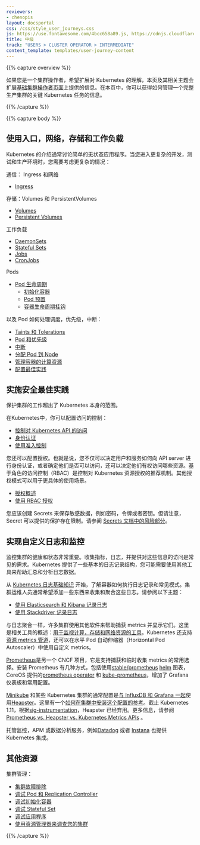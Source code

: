 ```yaml
---
reviewers:
- chenopis
layout: docsportal
css: /css/style_user_journeys.css
js: https://use.fontawesome.com/4bcc658a89.js, https://cdnjs.cloudflare.com/ajax/libs/prefixfree/1.0.7/prefixfree.min.js
title: 中级
track: "USERS > CLUSTER OPERATOR > INTERMEDIATE"
content_template: templates/user-journey-content
---
```

<!--
---
reviewers:
- chenopis
layout: docsportal
css: /css/style_user_journeys.css
js: https://use.fontawesome.com/4bcc658a89.js, https://cdnjs.cloudflare.com/ajax/libs/prefixfree/1.0.7/prefixfree.min.js
title: Intermediate
track: "USERS > CLUSTER OPERATOR > INTERMEDIATE"
content_template: templates/user-journey-content
---
-->

{{% capture overview %}}

<!--
If you are a cluster operator looking to expand your grasp of Kubernetes, this page and its linked topics extend the information provided on the [foundational cluster operator page](/docs/user-journeys/users/cluster-operator/foundational). From this page you can get information on key Kubernetes tasks needed to manage a complete production cluster.
-->
如果您是一个集群操作者，希望扩展对 Kubernetes 的理解，本页及其相关主题会扩展[基础集群操作者页面](/docs/user-journeys/users/cluster-operator/foundational)上提供的信息。在本页中，你可以获得如何管理一个完整生产集群的关键 Kubernetes 任务的信息。

{{% /capture %}}

{{% capture body %}}
<!--
## Work with ingress, networking, storage, and workloads
-->
## 使用入口，网络，存储和工作负载

<!--
Introductions to Kubernetes typically discuss simple stateless applications. As you move into more complex development, testing, and production environments, you need to consider more complex cases:
-->
Kubernetes 的介绍通常讨论简单的无状态应用程序。当您进入更复杂的开发，测试和生产环境时，您需要考虑更复杂的情况：

<!--
Communication: Ingress and Networking

* [Ingress](/docs/concepts/services-networking/ingress/)
-->
通信： Ingress 和网络

* [Ingress](/docs/concepts/services-networking/ingress/)

<!--
Storage: Volumes and PersistentVolumes

* [Volumes](/docs/concepts/storage/volumes/)
* [Persistent Volumes](/docs/concepts/storage/persistent-volumes/)
-->
存储：Volumes 和 PersistentVolumes

* [Volumes](/docs/concepts/storage/volumes/)
* [Persistent Volumes](/docs/concepts/storage/persistent-volumes/)

<!--
Workloads

* [DaemonSets](/docs/concepts/workloads/controllers/daemonset/)
* [Stateful Sets](/docs/concepts/workloads/controllers/statefulset/)
* [Jobs](/docs/concepts/workloads/controllers/jobs-run-to-completion/)
* [CronJobs](/docs/concepts/workloads/controllers/cron-jobs/)
-->
工作负载

* [DaemonSets](/docs/concepts/workloads/controllers/daemonset/)
* [Stateful Sets](/docs/concepts/workloads/controllers/statefulset/)
* [Jobs](/docs/concepts/workloads/controllers/jobs-run-to-completion/)
* [CronJobs](/docs/concepts/workloads/controllers/cron-jobs/)

<!--
Pods

* [Pod Lifecycle](/docs/concepts/workloads/pods/pod-lifecycle/)
  * [Init Containers](/docs/concepts/workloads/pods/init-containers/)
  * [Pod Presets](/docs/concepts/workloads/pods/podpreset/)
  * [Container Lifecycle Hooks](/docs/concepts/containers/container-lifecycle-hooks/)
-->
Pods

* [Pod 生命周期](/docs/concepts/workloads/pods/pod-lifecycle/)
  * [初始化容器](/docs/concepts/workloads/pods/init-containers/)
  * [Pod 预置](/docs/concepts/workloads/pods/podpreset/)
  * [容器生命周期挂钩](/docs/concepts/containers/container-lifecycle-hooks/)

<!--
And how Pods work with scheduling, priority, disruptions:

* [Taints and Tolerations](/docs/concepts/configuration/taint-and-toleration/)
* [Pods and Priority](/docs/concepts/configuration/pod-priority-preemption/)
* [Disruptions](/docs/concepts/workloads/pods/disruptions/)
* [Assigning Pods to Nodes](/docs/concepts/configuration/assign-pod-node/)
* [Managing Compute Resources for Containers](/docs/concepts/configuration/manage-compute-resources-container/)
* [Configuration Best Practices](/docs/concepts/configuration/overview/)
-->
以及 Pod 如何处理调度，优先级，中断：

* [Taints 和 Tolerations](/docs/concepts/configuration/taint-and-toleration/)
* [Pod 和优先级](/docs/concepts/configuration/pod-priority-preemption/)
* [中断](/docs/concepts/workloads/pods/disruptions/)
* [分配 Pod 到 Node](/docs/concepts/configuration/assign-pod-node/)
* [管理容器的计算资源](/docs/concepts/configuration/manage-compute-resources-container/)
* [配置最佳实践](/docs/concepts/configuration/overview/)

<!--
## Implement security best practices
-->
## 实施安全最佳实践

<!--
Securing your cluster includes work beyond the scope of Kubernetes itself.

In Kubernetes, you configure access control:

* [Controlling Access to the Kubernetes API](/docs/reference/access-authn-authz/controlling-access/)
* [Authenticating](/docs/reference/access-authn-authz/authentication/)
* [Using Admission Controllers](/docs/reference/access-authn-authz/admission-controllers/)
-->
保护集群的工作超出了 Kubernetes 本身的范围。

在Kubernetes中，你可以配置访问的控制：

* [控制对 Kubernetes API 的访问](/docs/reference/access-authn-authz/controlling-access/)
* [身份认证](/docs/reference/access-authn-authz/authentication/)
* [使用准入控制](/docs/reference/access-authn-authz/admission-controllers/)

<!--
You also configure authorization. That is, you determine not just how users and services authenticate to the API server, or whether they have access, but also what resources they have access to. Role-based access control (RBAC) is the recommended mechanism for controlling authorization to Kubernetes resources. Other authorization modes are available for more specific use cases.

* [Authorization Overview](/docs/reference/access-authn-authz/authorization/)
* [Using RBAC Authorization](/docs/reference/access-authn-authz/rbac/)

You should create Secrets to hold sensitive data such as passwords, tokens, or keys. Be aware, however, that there are limitations to the protections that a Secret can provide. See [the Risks section of the Secrets documentation](/docs/concepts/configuration/secret/#risks).
-->
您还可以配置授权。也就是说，您不仅可以决定用户和服务如何向 API server 进行身份认证，或者确定他们是否可以访问，还可以决定他们有权访问哪些资源。基于角色的访问控制（RBAC）是控制对 Kubernetes 资源授权的推荐机制。其他授权模式可以用于更具体的使用场景。

* [授权概述](/docs/reference/access-authn-authz/authorization/)
* [使用 RBAC 授权](/docs/reference/access-authn-authz/rbac/)

您应该创建 Secrets 来保存敏感数据，例如密码，令牌或者密钥。但请注意，Secret 可以提供的保护存在限制。请参阅 [Secrets 文档中的风险部分](/docs/concepts/configuration/secret/#risks)。

<!-- TODO: Other security content? -->

<!--
## Implement custom logging and monitoring
-->
## 实现自定义日志和监控

<!--
Monitoring the health and state of your cluster is important. Collecting metrics, logging, and providing access to that information are common needs. Kubernetes provides some basic logging structure, and you may want to use additional tools to help aggregate and analyze log data.
-->
监控集群的健康和状态非常重要。收集指标，日志，并提供对这些信息的访问是常见的需求。Kubernetes 提供了一些基本的日志记录结构，您可能需要使用其他工具来帮助汇总和分析日志数据。

<!--
Start with the [basics on Kubernetes logging](/docs/concepts/cluster-administration/logging/) to understand how containers do logging and common patterns. Cluster operators often want to add something to gather and aggregate those logs. See the following topics:

* [Logging Using Elasticsearch and Kibana](/docs/tasks/debug-application-cluster/logging-elasticsearch-kibana/)
* [Logging Using Stackdriver](/docs/tasks/debug-application-cluster/logging-stackdriver/)
-->
从 [Kubernetes 日志基础知识](/docs/concepts/cluster-administration/logging/) 开始，了解容器如何执行日志记录和常见模式。集群运维人员通常希望添加一些东西来收集和聚合这些日志。请参阅以下主题：

* [使用 Elasticsearch 和 Kibana 记录日志](/docs/tasks/debug-application-cluster/logging-elasticsearch-kibana/)
* [使用 Stackdriver 记录日志](/docs/tasks/debug-application-cluster/logging-stackdriver/)

<!--
Like log aggregation, many clusters utilize additional software to help capture metrics and display them. There is an overview of tools at [Tools for Monitoring Compute, Storage, and Network Resources](/docs/tasks/debug-application-cluster/resource-usage-monitoring/).
Kubernetes also supports a [resource metrics pipeline](/docs/tasks/debug-application-cluster/resource-metrics-pipeline/) which can be used by Horizontal Pod Autoscaler with custom metrics.
-->
与日志聚合一样，许多集群使用其他软件来帮助捕获 metrics 并显示它们。这里是相关工具的概述：[用于监视计算，存储和网络资源的工具](/docs/tasks/debug-application-cluster/resource-usage-monitoring/)。Kubernetes 还支持[资源 metrics 管道](/docs/tasks/debug-application-cluster/resource-metrics-pipeline/)，还可以在水平 Pod 自动伸缩器（Horizontal Pod Autoscaler）中使用自定义 metrics。

<!--
[Prometheus](https://prometheus.io/), which is another CNCF project, is a common choice to support capture and temporary collection of metrics. There are several options for installing Prometheus, including using the [stable/prometheus](https://github.com/kubernetes/charts/tree/master/stable/prometheus) [helm](https://helm.sh/) chart, and CoreOS provides a [prometheus operator](https://github.com/coreos/prometheus-operator) and [kube-prometheus](https://github.com/coreos/prometheus-operator/tree/master/contrib/kube-prometheus), which adds on Grafana dashboards and common configurations.
-->
[Prometheus](https://prometheus.io/)是另一个 CNCF 项目，它是支持捕获和临时收集 metrics 的常用选择。安装 Prometheus 有几种方式，包括使用[stable/prometheus](https://github.com/kubernetes/charts/tree/master/stable/prometheus) [helm](https://helm.sh/) 图表，CoreOS 提供的[prometheus operator](https://github.com/coreos/prometheus-operator) 和 [kube-prometheus](https://github.com/coreos/prometheus-operator/tree/master/contrib/kube-prometheus)，增加了 Grafana 仪表板和常用配置。

<!--
A common configuration on [Minikube](https://github.com/kubernetes/minikube) and some Kubernetes clusters uses [Heapster](https://github.com/kubernetes/heapster)
[along with InfluxDB and Grafana](https://github.com/kubernetes/heapster/blob/master/docs/influxdb.md).
There is a [walkthrough of how to install this configuration in your cluster](https://blog.kublr.com/how-to-utilize-the-heapster-influxdb-grafana-stack-in-kubernetes-for-monitoring-pods-4a553f4d36c9).
As of Kubernetes 1.11, Heapster is deprecated, as per [sig-instrumentation](https://github.com/kubernetes/community/tree/master/sig-instrumentation).  See [Prometheus vs. Heapster vs. Kubernetes Metrics APIs](https://brancz.com/2018/01/05/prometheus-vs-heapster-vs-kubernetes-metrics-apis/) for more information alternatives.
-->
[Minikube](https://github.com/kubernetes/minikube) 和某些 Kubernetes 集群的通常配置是[与  InfluxDB 和 Grafana 一起](https://github.com/kubernetes/heapster/blob/master/docs/influxdb.md)使用[Heapster](https://github.com/kubernetes/heapster)。这里有一个[如何在集群中安装这个配置的参考](https://blog.kublr.com/how-to-utilize-the-heapster-influxdb-grafana-stack-in-kubernetes-for-monitoring-pods-4a553f4d36c9)。截止 Kubernetes 1.11，根据[sig-instrumentation](https://github.com/kubernetes/community/tree/master/sig-instrumentation)，Heapster 已经弃用。更多信息，请参阅 [Prometheus vs. Heapster vs. Kubernetes Metrics APIs](https://brancz.com/2018/01/05/prometheus-vs-heapster-vs-kubernetes-metrics-apis/) 。

<!--
Hosted monitoring, APM, or data analytics services such as [Datadog](https://docs.datadoghq.com/integrations/kubernetes/) or [Instana](https://www.instana.com/supported-integrations/kubernetes-monitoring/) also offer Kubernetes integration.
-->
托管监控，APM 或数据分析服务，例如[Datadog](https://docs.datadoghq.com/integrations/kubernetes/) 或者 [Instana](https://www.instana.com/supported-integrations/kubernetes-monitoring/) 也提供 Kubernetes 集成。

<!--
## Additional resources
-->
## 其他资源

<!--
Cluster Administration:

* [Troubleshoot Clusters](/docs/tasks/debug-application-cluster/debug-cluster/)
* [Debug Pods and Replication Controllers](/docs/tasks/debug-application-cluster/debug-pod-replication-controller/)
* [Debug Init Containers](/docs/tasks/debug-application-cluster/debug-init-containers/)
* [Debug Stateful Sets](/docs/tasks/debug-application-cluster/debug-stateful-set/)
* [Debug Applications](/docs/tasks/debug-application-cluster/debug-application/)
* [Using explorer to investigate your cluster](https://github.com/kubernetes/examples/blob/master/staging/explorer/README.md)
-->
集群管理：

* [集群故障排除](/docs/tasks/debug-application-cluster/debug-cluster/)
* [调试 Pod 和 Replication Controller](/docs/tasks/debug-application-cluster/debug-pod-replication-controller/)
* [调试初始化容器](/docs/tasks/debug-application-cluster/debug-init-containers/)
* [调试 Stateful Set](/docs/tasks/debug-application-cluster/debug-stateful-set/)
* [调试应用程序](/docs/tasks/debug-application-cluster/debug-application/)
* [使用资源管理器来调查您的集群](https://github.com/kubernetes/examples/blob/master/staging/explorer/README.md)

{{% /capture %}}

